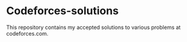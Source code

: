 # Codeforces-solutions

This repository contains my accepted solutions to various problems at codeforces.com.
